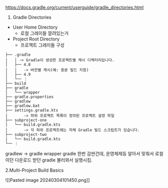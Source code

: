 
https://docs.gradle.org/current/userguide/gradle_directories.html

1. Gradle Directories

- User Home Directory
	- 로컬 그레이들 깔려있는거
- Project Root Directory
	- 프로젝트 그레이들 구성
```
├── .gradle  
│	│ -> Gradle이 생성한 프로젝트별 캐시 디렉터리입니다.
│   ├── 4.8  
│	│	-> 버전별 캐시(예: 증분 빌드 지원)      
│   ├── 4.9                 
│   └── ⋮
├── build                   
├── gradle
│   └── wrapper             
├── gradle.properties       
├── gradlew                 
├── gradlew.bat             
├── settings.gradle.kts   
│		-> 하위 프로젝트 목록이 정의된 프로젝트 설정 파일
├── subproject-one          
|   └── build.gradle.kts  
│		-> 각 하위 프로젝트에는 자체 Gradle 빌드 스크립트가 있습니다.
├── subproject-two          
|   └── build.gradle.kts    
└── ⋮
```

gradlew -> gradle wrapper
gradle 한번 감싼건데, 운영체제등 알아서 맞춰서 로컬이던 다운로드 받던 gradle 불러와서 실행시킴.


2.Multi-Project Build Basics

![[Pasted image 20240304101450.png]]

